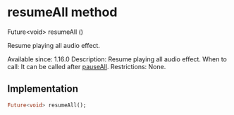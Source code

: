 


# resumeAll method








Future&lt;void> resumeAll
()





<p>Resume playing all audio effect.</p>
<p>Available since: 1.16.0
Description: Resume playing all audio effect.
When to call: It can be called after <a href="../../zego_uikit_prebuilt_live_audio_room/ZegoAudioEffectPlayer/pauseAll.md">pauseAll</a>.
Restrictions: None.</p>



## Implementation

```dart
Future<void> resumeAll();
```







